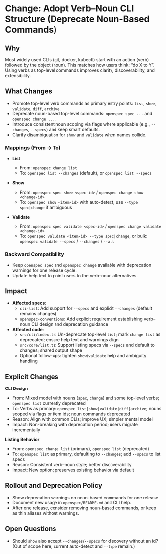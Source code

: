 # Change: Adopt Verb–Noun CLI Structure (Deprecate Noun-Based Commands)

## Why

Most widely used CLIs (git, docker, kubectl) start with an action (verb) followed by the object (noun). This matches how users think: “do X to Y”. Using verbs as top-level commands improves clarity, discoverability, and extensibility.

## What Changes

- Promote top-level verb commands as primary entry points: `list`, `show`, `validate`, `diff`, `archive`.
- Deprecate noun-based top-level commands: `openspec spec ...` and `openspec change ...`.
- Introduce consistent noun scoping via flags where applicable (e.g., `--changes`, `--specs`) and keep smart defaults.
- Clarify disambiguation for `show` and `validate` when names collide.

### Mappings (From → To)

- **List**
  - From: `openspec change list`
  - To: `openspec list --changes` (default), or `openspec list --specs`

- **Show**
  - From: `openspec spec show <spec-id>` / `openspec change show <change-id>`
  - To: `openspec show <item-id>` with auto-detect, use `--type spec|change` if ambiguous

- **Validate**
  - From: `openspec spec validate <spec-id>` / `openspec change validate <change-id>`
  - To: `openspec validate <item-id> --type spec|change`, or bulk: `openspec validate --specs` / `--changes` / `--all`

### Backward Compatibility

- Keep `openspec spec` and `openspec change` available with deprecation warnings for one release cycle.
- Update help text to point users to the verb–noun alternatives.

## Impact

- **Affected specs**:
  - `cli-list`: Add support for `--specs` and explicit `--changes` (default remains changes)
  - `openspec-conventions`: Add explicit requirement establishing verb–noun CLI design and deprecation guidance
- **Affected code**:
  - `src/cli/index.ts`: Un-deprecate top-level `list`; mark `change list` as deprecated; ensure help text and warnings align
  - `src/core/list.ts`: Support listing specs via `--specs` and default to changes; shared output shape
  - Optional follow-ups: tighten `show`/`validate` help and ambiguity handling

## Explicit Changes

**CLI Design**
- From: Mixed model with nouns (`spec`, `change`) and some top-level verbs; `openspec list` currently deprecated
- To: Verbs as primary: `openspec list|show|validate|diff|archive`; nouns scoped via flags or item ids; noun commands deprecated
- Reason: Align with common CLIs; improve UX; simpler mental model
- Impact: Non-breaking with deprecation period; users migrate incrementally

**Listing Behavior**
- From: `openspec change list` (primary), `openspec list` (deprecated)
- To: `openspec list` as primary, defaulting to `--changes`; add `--specs` to list specs
- Reason: Consistent verb–noun style; better discoverability
- Impact: New option; preserves existing behavior via default

## Rollout and Deprecation Policy

- Show deprecation warnings on noun-based commands for one release.
- Document new usage in `openspec/README.md` and CLI help.
- After one release, consider removing noun-based commands, or keep as thin aliases without warnings.

## Open Questions

- Should `show` also accept `--changes`/`--specs` for discovery without an id? (Out of scope here; current auto-detect and `--type` remain.)


